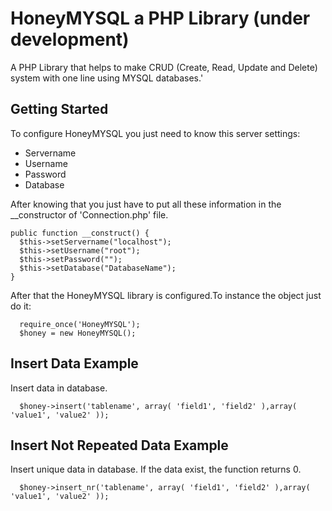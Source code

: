 # HoneyMYSQL a PHP Library (under development)
A PHP Library that helps to make CRUD (Create, Read, Update and Delete) system with one line using MYSQL databases.'

## Getting Started
To configure HoneyMYSQL you just need to know this server settings:
* Servername
* Username
* Password
* Database

After knowing that you just have to put all these information in the __constructor of 'Connection.php' file.

```
public function __construct() {
  $this->setServername("localhost");
  $this->setUsername("root");
  $this->setPassword("");
  $this->setDatabase("DatabaseName");
}
```
After that the HoneyMYSQL library is configured.To instance the object just do it:
```
  require_once('HoneyMYSQL');
  $honey = new HoneyMYSQL();
```

## Insert Data Example

Insert data in database.

```  
  $honey->insert('tablename', array( 'field1', 'field2' ),array( 'value1', 'value2' ));
```

## Insert Not Repeated Data Example

Insert unique data in database. If the data exist, the function returns 0.

```  
  $honey->insert_nr('tablename', array( 'field1', 'field2' ),array( 'value1', 'value2' ));
```
